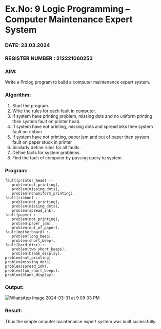 # Ex.No: 9  Logic Programming –  Computer Maintenance Expert System
### DATE: 23.03.2024                                                                          
### REGISTER NUMBER : 212221060253
### AIM: 
Write a Prolog program to build a computer maintenance expert system.
###  Algorithm:
1. Start the program.
2. Write the rules for each fault in computer.
3. If system have printing problem, missing dots and no uniform printing then system fault on printer head.
4. If system have not printing, missing dots and spread inks then system fault on ribbon
5. If system have not printing, paper jam and out of paper then system fault on paper stuck in printer
6. Similarly define rules for all faults.
7. Define facts for system problems.
8. Find the fault of computer by passing query to system.
     
### Program:
```
fault(printer_head) :-
   problem(not_printing),
   problem(missing_dots),
   problem(nonuniform_printing).
fault(ribbon) :-
   problem(not_printing),
   problem(missing_dots),
   problem(spread_ink).
fault(paper) :-
   problem(not_printing),
   problem(paper_jam),
   problem(out_of_paper).
fault(motherboard) :-
   problem(long_beep),
   problem(short_beep).
fault(hard_disc) :-
   problem(two_short_beeps),
   problem(blank_display).
problem(not_printing).
problem(missing_dots).
problem(spread_ink).
problem(two_short_beeps).
problem(blank_display).
```
### Output:
![WhatsApp Image 2024-03-31 at 9 09 03 PM](https://github.com/shanmuga2004/AI_Lab_2023-24/assets/114944625/7c5b8139-4a79-4730-8f31-aa6405cfd819)

### Result:
Thus the simple omputer maintenance expert system was built sucessfully.
